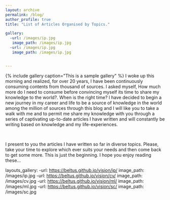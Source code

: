 ```yaml
---
layout: archive
permalink: /blog/
author_profile: true
title: "List of Articles Organised by Topics."

gallery:
  -url: /images/ip.jpg
   image_path: /images/ip.jpg
  -url: /images/ip.jpg
   image_path: /images/ip.jpg


---
```

{% include gallery caption="This is a sample gallery" %}
I woke up this morning and realized, for over 20 years, I have been continuously consuming contents from thousand of sources. I asked myself, How much more do I need to consume before convincing myself its time to share my knowledge to the world?. When is the right time? I have decided to begin a new journey in my career and life to be a source of knowledge in the world among the million of sources through this blog and I will like you to take a walk with me and to permit me share my knowledge with you through a series of captivating up-to-date articles I have written and will constantly be writing based on knowledge and my life-experiences.

<br>

I present to you the articles I have written so far in diverse topics. Please, take your time to explore which ever suits your needs and then come back to get some more. This is just the beginning. I hope you enjoy reading these...


layouts_gallery:
  -url: https://beltus.github.io/vision/ip/
   image_path: /images/ip.jpg
  -url: https://beltus.github.io/vision/cv/
   image_path: /images/cv.jpg
  -url: https://beltus.github.io/vision/ml/
   image_path: /images/ml.jpg
  -url: https://beltus.github.io/vision/sc/
   image_path: /images/sc.jpg
